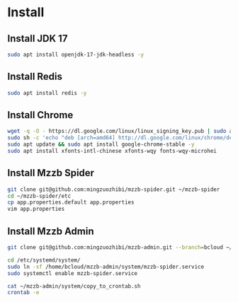 # Install

## Install JDK 17

```bash
sudo apt install openjdk-17-jdk-headless -y
```

## Install Redis

```bash
sudo apt install redis -y
```

## Install Chrome

```bash
wget -q -O - https://dl.google.com/linux/linux_signing_key.pub | sudo apt-key add -
sudo sh -c 'echo "deb [arch=amd64] http://dl.google.com/linux/chrome/deb/ stable main" >> /etc/apt/sources.list.d/chrome.list'
sudo apt update && sudo apt install google-chrome-stable -y
sudo apt install xfonts-intl-chinese xfonts-wqy fonts-wqy-microhei
```

## Install Mzzb Spider

```bash
git clone git@github.com:mingzuozhibi/mzzb-spider.git ~/mzzb-spider
cd ~/mzzb-spider/etc
cp app.properties.default app.properties
vim app.properties
```

## Install Mzzb Admin

```bash
git clone git@github.com:mingzuozhibi/mzzb-admin.git --branch=bcloud ~/mzzb-admin

cd /etc/systemd/system/
sudo ln -sf /home/bcloud/mzzb-admin/system/mzzb-spider.service
sudo systemctl enable mzzb-spider.service

cat ~/mzzb-admin/system/copy_to_crontab.sh
crontab -e
```
